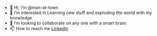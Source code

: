 - 👋 Hi, I’m @man-at-town
- 👀 I’m interested in Learning new stuff and exploding the world with my knowledge
- 💞️ I’m looking to collaborate on any one with a smart brain.
- 📫 How to reach me [Linkedin]([url](https://www.linkedin.com/in/atmaprajodkrishna/))


